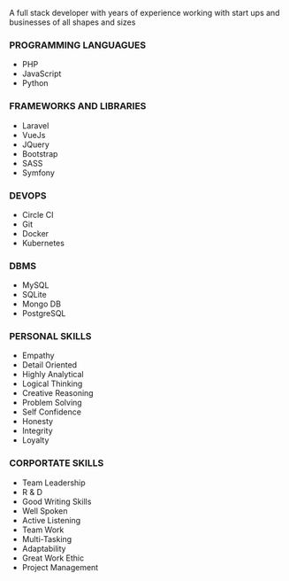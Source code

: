 A full stack developer with years of experience working with start ups and businesses of all shapes and sizes
 
### PROGRAMMING LANGUAGUES

* PHP 
* JavaScript
* Python

### FRAMEWORKS AND LIBRARIES

* Laravel
* VueJs
* JQuery
* Bootstrap
* SASS
* Symfony

### DEVOPS

* Circle CI
* Git
* Docker
* Kubernetes

### DBMS

* MySQL
* SQLite
* Mongo DB
* PostgreSQL

### PERSONAL SKILLS 

* Empathy
* Detail Oriented
* Highly Analytical
* Logical Thinking
* Creative Reasoning
* Problem Solving
* Self Confidence
* Honesty
* Integrity
* Loyalty

### CORPORTATE SKILLS 
* Team Leadership
* R & D
* Good Writing Skills
* Well Spoken
* Active Listening
* Team Work
* Multi-Tasking
* Adaptability
* Great Work Ethic
* Project Management
